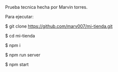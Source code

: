 Prueba tecnica hecha por Marvin torres.

Para ejecutar:

$ git clone https://github.com/marv007/mi-tienda.git

$ cd mi-tienda

$ npm i

$ npm run server

$ npm start


